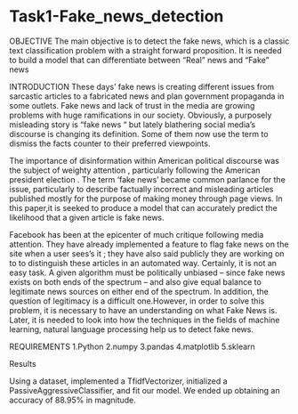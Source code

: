 # Task1-Fake_news_detection


OBJECTIVE
The main objective is to detect the fake news, which is a classic text classification problem with a straight forward proposition. It is needed to build a model that can differentiate between “Real” news and “Fake” news


INTRODUCTION
These days’ fake news is creating different issues from sarcastic articles to a fabricated news and plan government propaganda in some outlets. Fake news and lack of trust in the media are growing problems with huge ramifications in our society. Obviously, a purposely misleading story is “fake news “  but lately blathering social media’s discourse is changing its definition. Some of them now use the term to dismiss the facts counter to their preferred viewpoints.

The importance of disinformation within American political discourse was the subject of weighty attention , particularly following the American president election . The term ‘fake news’ became common parlance for the issue, particularly to describe factually incorrect and misleading articles published mostly for the purpose of making money through page views. In this paper,it is  seeked to produce a model that can accurately predict the likelihood that a given article is fake news.

Facebook has been at the epicenter of much critique following media attention. They have already implemented a feature to flag fake news on the site when a user sees’s it ; they have also said publicly they are working on to to distinguish these articles in an automated way. Certainly, it is not an easy task. A given algorithm must be politically unbiased – since fake news exists on both ends of the spectrum – and also give equal balance to legitimate news sources on either end of the spectrum. In addition, the question of legitimacy is a difficult one.However, in order to solve this problem, it is  necessary to have an understanding on what Fake News is. Later, it is  needed to look into how the techniques in the fields of machine learning, natural language processing help us to detect fake news.


REQUIREMENTS
1.Python
2.numpy
3.pandas
4.matplotlib
5.sklearn


Results

Using a dataset, implemented a TfidfVectorizer, initialized a PassiveAggressiveClassifier, and fit our model. We ended up obtaining an accuracy of 88.95% in magnitude.
